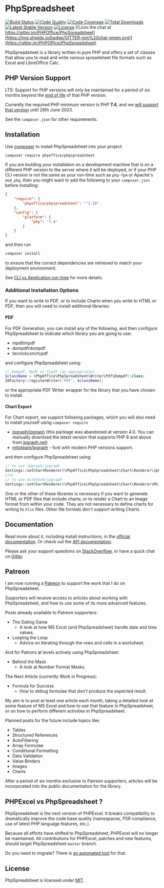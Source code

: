 # PhpSpreadsheet

[![Build Status](https://github.com/PHPOffice/PhpSpreadsheet/workflows/main/badge.svg)](https://github.com/PHPOffice/PhpSpreadsheet/actions)
[![Code Quality](https://scrutinizer-ci.com/g/PHPOffice/PhpSpreadsheet/badges/quality-score.png?b=master)](https://scrutinizer-ci.com/g/PHPOffice/PhpSpreadsheet/?branch=master)
[![Code Coverage](https://scrutinizer-ci.com/g/PHPOffice/PhpSpreadsheet/badges/coverage.png?b=master)](https://scrutinizer-ci.com/g/PHPOffice/PhpSpreadsheet/?branch=master)
[![Total Downloads](https://img.shields.io/packagist/dt/PHPOffice/PhpSpreadsheet)](https://packagist.org/packages/phpoffice/phpspreadsheet)
[![Latest Stable Version](https://img.shields.io/github/v/release/PHPOffice/PhpSpreadsheet)](https://packagist.org/packages/phpoffice/phpspreadsheet)
[![License](https://img.shields.io/github/license/PHPOffice/PhpSpreadsheet)](https://packagist.org/packages/phpoffice/phpspreadsheet)
[![Join the chat at https://gitter.im/PHPOffice/PhpSpreadsheet](https://img.shields.io/badge/GITTER-join%20chat-green.svg)](https://gitter.im/PHPOffice/PhpSpreadsheet)

PhpSpreadsheet is a library written in pure PHP and offers a set of classes that
allow you to read and write various spreadsheet file formats such as Excel and LibreOffice Calc.

## PHP Version Support

LTS: Support for PHP versions will only be maintained for a period of six months beyond the
[end of life](https://www.php.net/supported-versions) of that PHP version.

Currently the required PHP minimum version is PHP __7.4__, and we [will support that version](https://www.php.net/eol.php) until 28th June 2023.

See the `composer.json` for other requirements.

## Installation

Use [composer](https://getcomposer.org) to install PhpSpreadsheet into your project:

```sh
composer require phpoffice/phpspreadsheet
```

If you are building your installation on a development machine that is on a different PHP version to the server where it will be deployed, or if your PHP CLI version is not the same as your run-time such as `php-fpm` or Apache's `mod_php`, then you might want to add the following to your `composer.json` before installing:
```json
{
    "require": {
        "phpoffice/phpspreadsheet": "^1.28"
    },
    "config": {
        "platform": {
            "php": "7.4"
        }
    }
}
```
and then run
```sh
composer install
```
to ensure that the correct dependencies are retrieved to match your deployment environment.

See [CLI vs Application run-time](https://php.watch/articles/composer-platform-check) for more details.

### Additional Installation Options

If you want to write to PDF, or to include Charts when you write to HTML or PDF, then you will need to install additional libraries:

#### PDF

For PDF Generation, you can install any of the following, and then configure PhpSpreadsheet to indicate which library you are going to use:
 - mpdf/mpdf
 - dompdf/dompdf
 - tecnickcom/tcpdf

and configure PhpSpreadsheet using:

```php
// Dompdf, Mpdf or Tcpdf (as appropriate)
$className = \PhpOffice\PhpSpreadsheet\Writer\Pdf\Dompdf::class;
IOFactory::registerWriter('Pdf', $className);
```
or the appropriate PDF Writer wrapper for the library that you have chosen to install.

#### Chart Export

For Chart export, we support following packages, which you will also need to install yourself using `composer require`
 - [jpgraph/jpgraph](https://packagist.org/packages/jpgraph/jpgraph) (this package was abandoned at version 4.0. 
   You can manually download the latest version that supports PHP 8 and above from [jpgraph.net](https://jpgraph.net/))
 - [mitoteam/jpgraph](https://packagist.org/packages/mitoteam/jpgraph) - fork with modern PHP versions support.

and then configure PhpSpreadsheet using:
```php
// to use jpgraph/jpgraph
Settings::setChartRenderer(\PhpOffice\PhpSpreadsheet\Chart\Renderer\JpGraph::class);
//or
// to use mitoteam/jpgraph
Settings::setChartRenderer(\PhpOffice\PhpSpreadsheet\Chart\Renderer\MtJpGraphRenderer::class);
```

One or the other of these libraries is necessary if you want to generate HTML or PDF files that include charts; or to render a Chart to an Image format from within your code.
They are not necessary to define charts for writing to `Xlsx` files.
Other file formats don't support writing Charts.

## Documentation

Read more about it, including install instructions, in the [official documentation](https://phpspreadsheet.readthedocs.io). Or check out the [API documentation](https://phpoffice.github.io/PhpSpreadsheet).

Please ask your support questions on [StackOverflow](https://stackoverflow.com/questions/tagged/phpspreadsheet), or have a quick chat on [Gitter](https://gitter.im/PHPOffice/PhpSpreadsheet).

## Patreon

I am now running a [Patreon](https://www.patreon.com/MarkBaker) to support the work that I do on PhpSpreadsheet.

Supporters will receive access to articles about working with PhpSpreadsheet, and how to use some of its more advanced features.

Posts already available to Patreon supporters:
 - The Dating Game
   - A  look at how MS Excel (and PhpSpreadsheet) handle date and time values.
- Looping the Loop
    - Advice on Iterating through the rows and cells in a worksheet.

And for Patrons at levels actively using PhpSpreadsheet:
 - Behind the Mask
   - A look at Number Format Masks.

The Next Article (currently Work in Progress):
 - Formula for Success
   - How to debug formulae that don't produce the expected result.


My aim is to post at least one article each month, taking a detailed look at some feature of MS Excel and how to use that feature in PhpSpreadsheet, or on how to perform different activities in PhpSpreadsheet.

Planned posts for the future include topics like:
 - Tables
 - Structured References
 - AutoFiltering
 - Array Formulae
 - Conditional Formatting
 - Data Validation
 - Value Binders
 - Images
 - Charts

After a period of six months exclusive to Patreon supporters, articles will be incorporated into the public documentation for the library.

## PHPExcel vs PhpSpreadsheet ?

PhpSpreadsheet is the next version of PHPExcel. It breaks compatibility to dramatically improve the code base quality (namespaces, PSR compliance, use of latest PHP language features, etc.).

Because all efforts have shifted to PhpSpreadsheet, PHPExcel will no longer be maintained. All contributions for PHPExcel, patches and new features, should target PhpSpreadsheet `master` branch.

Do you need to migrate? There is [an automated tool](/docs/topics/migration-from-PHPExcel.md) for that.

## License

PhpSpreadsheet is licensed under [MIT](https://github.com/PHPOffice/PhpSpreadsheet/blob/master/LICENSE).
